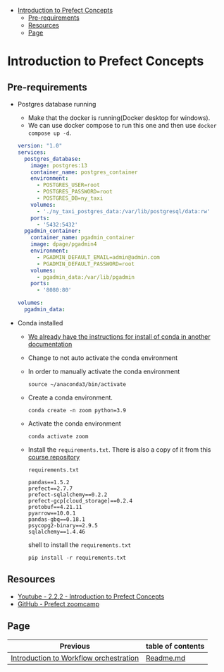 - [Introduction to Prefect Concepts](#introduction-to-prefect-concepts)
  - [Pre-requirements](#pre-requirements)
  - [Resources](#resources)
  - [Page](#page)

# Introduction to Prefect Concepts

## Pre-requirements

- Postgres database running
  - Make that the docker is running(Docker desktop for windows).
  - We can use docker compose to run this one and then use `docker compose up -d`.
  
  ```yaml
  version: "1.0"
  services:
    postgres_database:
      image: postgres:13
      container_name: postgres_container
      environment:
        - POSTGRES_USER=root
        - POSTGRES_PASSWORD=root
        - POSTGRES_DB=ny_taxi
      volumes:
        - './ny_taxi_postgres_data:/var/lib/postgresql/data:rw'
      ports:
        - '5432:5432'
    pgadmin_container:
      container_name: pgadmin_container
      image: dpage/pgadmin4
      environment:
        - PGADMIN_DEFAULT_EMAIL=admin@admin.com
        - PGADMIN_DEFAULT_PASSWORD=root
      volumes:
        - pgadmin_data:/var/lib/pgadmin
      ports:
        - '8080:80'
  
  volumes:
    pgadmin_data:
  ```
- Conda installed
  - [We already have the instructions for install of conda in another documentation](1_4_1_Setting_up_the_Environment_on_Google_Cloud.md#set-up-the-virtual-machine-instance)
  - Change to not auto activate the conda environment
  - In order to manually activate the conda environment
  
    ```shell
    source ~/anaconda3/bin/activate
    ```
  - Create a conda environment.

    ```shell
    conda create -n zoom python=3.9
    ```
  - Activate the conda environment
    
    ```
    conda activate zoom
    ```
  
  - Install the `requirements.txt`. There is also a copy of it from this [course repository](https://github.com/discdiver/prefect-zoomcamp/blob/main/requirements.txt)
    
    `requirements.txt`
    
    ```
    pandas==1.5.2
    prefect==2.7.7
    prefect-sqlalchemy==0.2.2
    prefect-gcp[cloud_storage]==0.2.4
    protobuf==4.21.11
    pyarrow==10.0.1
    pandas-gbq==0.18.1
    psycopg2-binary==2.9.5
    sqlalchemy==1.4.46
    ```
    shell to install the `requirements.txt`

    ```
    pip install -r requirements.txt
    ```



## Resources

- [Youtube - 2.2.2 - Introduction to Prefect Concepts](https://www.youtube.com/watch?v=cdtN6dhp708)
- [GitHub - Prefect zoomcamp](https://github.com/discdiver/prefect-zoomcamp)

## Page

| Previous                                                                                  | table of contents      |
|-------------------------------------------------------------------------------------------|------------------------|
| [Introduction to Workflow orchestration](2_2_1_Introduction_to_Workflow_orchestration.md) | [Readme.md](README.md) |
